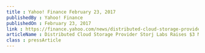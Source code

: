 ```yaml
---
title : Yahoo! Finance February 23, 2017
publishedBy : Yahoo! Finance
publishedOn : February 23, 2017
link : https://finance.yahoo.com/news/distributed-cloud-storage-provider-storj-140000295.html
articleName : Distributed Cloud Storage Provider Storj Labs Raises $3 Million
class : pressArticle
---
```

